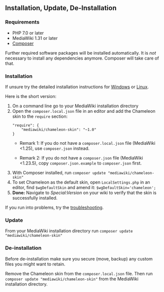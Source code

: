 ## Installation, Update, De-Installation

### Requirements

- PHP 7.0 or later
- MediaWiki 1.31 or later
- [Composer][composer]

Further required software packages will be installed automatically. It is *not*
necessary to install any dependencies anymore. Composer will take care of that.

### Installation

If unsure try the detailed installation instructions for
[Windows](installation-windows.md) or [Linux](installation-linux.md).

Here is the short version:

1. On a command line go to your MediaWiki installation directory
2. Open the `composer.local.json` file in an editor and add the Chameleon skin
   to the `require` section:
   ```
   "require": {
       "mediawiki/chameleon-skin": "~1.0"
   }
   ```
   * Remark 1: If you do not have a `composer.local.json` file (MediaWiki <1.25),
     use `composer.json` instead.
   
   * Remark 2: If you do not have a `composer.json` file (MediaWiki <1.23.5),
     copy `composer.json.example` to `composer.json` first.
3. With Composer installed, run
   `composer update "mediawiki/chameleon-skin"`
4. To set Chameleon as the default skin, open `LocalSettings.php` in an editor,
   find `$wgDefaultSkin` and amend it: `$wgDefaultSkin='chameleon';`
5. __Done:__ Navigate to _Special:Version_ on your wiki to verify that the skin
   is successfully installed.

If you run into problems, try the
[troubleshooting](installation-troubleshooting.md).

### Update

From your MediaWiki installation directory run `composer update
"mediawiki/chameleon-skin"`

### De-installation

Before de-installation make sure you secure (move, backup) any custom files you
might want to retain.

Remove the Chameleon skin from the `composer.local.json` file. Then run
`composer update "mediawiki/chameleon-skin"` from the MediaWiki installation
directory.

[composer]: https://getcomposer.org/
